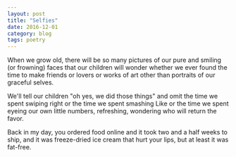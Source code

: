 ```yaml
---
layout: post
title: "Selfies"
date: 2016-12-01
category: blog
tags: poetry
---
```


When we grow old, there will be so many pictures
of our pure and smiling (or frowning) faces
that our children will wonder whether we ever found the time
to make friends or lovers or works of art
other than portraits of our graceful selves.

We'll tell our children "oh yes, we did those things"
and omit the time we spent swiping right
or the time we spent smashing Like
or the time we spent eyeing our own little numbers,
refreshing, wondering who will return the favor.

Back in my day, you ordered food online and it took
two and a half weeks to ship,
and it was freeze-dried ice cream that hurt your lips,
but at least it was fat-free.